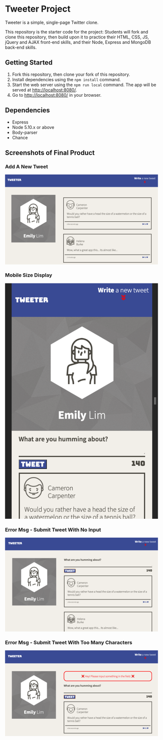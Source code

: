 # Tweeter Project

Tweeter is a simple, single-page Twitter clone.

This repository is the starter code for the project: Students will fork and clone this repository, then build upon it to practice their HTML, CSS, JS, jQuery and AJAX front-end skills, and their Node, Express and MongoDB back-end skills.

## Getting Started

1. Fork this repository, then clone your fork of this repository.
2. Install dependencies using the `npm install` command.
3. Start the web server using the `npm run local` command. The app will be served at <http://localhost:8080/>.
4. Go to <http://localhost:8080/> in your browser.

## Dependencies

- Express
- Node 5.10.x or above
- Body-parser
- Chance

## Screenshots of Final Product

### Add A New Tweet
!["Screenshot of Add a new Tweet"](https://github.com/elim04/tweeter/blob/master/docs/main-page.png)

### Mobile Size Display
!["Screenshot of Mobile Size Display"](https://github.com/elim04/tweeter/blob/master/docs/mobile-size.png)

### Error Msg - Submit Tweet With No Input
!["Screenshot of Error Msg With No Input"](https://github.com/elim04/tweeter/blob/master/docs/tweet-box-open.png)

### Error Msg - Submit Tweet With Too Many Characters
!["Screenshot of Error Msg Too Many Characters"](https://github.com/elim04/tweeter/blob/master/docs/error-msg.png)

